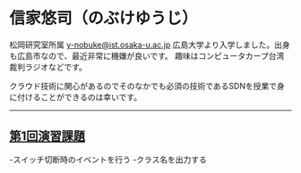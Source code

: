 # 信家悠司（のぶけゆうじ）

松岡研究室所属
y-nobuke@ist.osaka-u.ac.jp
広島大学より入学しました。出身も広島市なので、最近非常に機嫌が良いです。
趣味はコンピュータカープ台湾裁判ラジオなどです。


クラウド技術に関心があるのでそのなかでも必須の技術であるSDNを授業で身に付けることができるのは幸いです。


***
## [第1回演習課題](https:/github.com/handai-trema/hello-trema-trema-nobu)

-スイッチ切断時のイベントを行う
-クラス名を出力する


